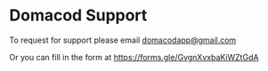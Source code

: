 # Domacod Support

To request for support please email domacodapp@gmail.com  

Or you can fill in the form at https://forms.gle/GvgnXvxbaKiWZtGdA
